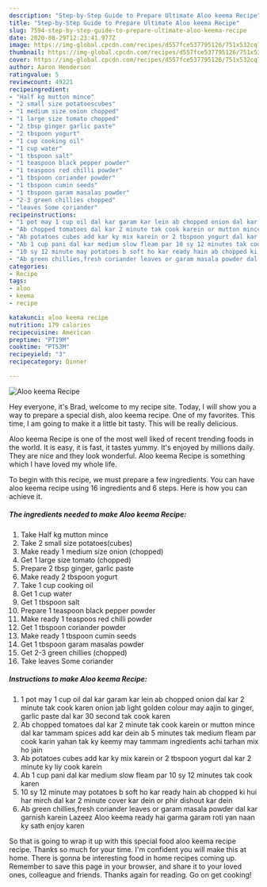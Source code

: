```yaml
---
description: "Step-by-Step Guide to Prepare Ultimate Aloo keema Recipe"
title: "Step-by-Step Guide to Prepare Ultimate Aloo keema Recipe"
slug: 7594-step-by-step-guide-to-prepare-ultimate-aloo-keema-recipe
date: 2020-08-29T12:23:41.977Z
image: https://img-global.cpcdn.com/recipes/d557fce537795126/751x532cq70/aloo-keema-recipe-recipe-main-photo.jpg
thumbnail: https://img-global.cpcdn.com/recipes/d557fce537795126/751x532cq70/aloo-keema-recipe-recipe-main-photo.jpg
cover: https://img-global.cpcdn.com/recipes/d557fce537795126/751x532cq70/aloo-keema-recipe-recipe-main-photo.jpg
author: Aaron Henderson
ratingvalue: 5
reviewcount: 49221
recipeingredient:
- "Half kg mutton mince"
- "2 small size potatoescubes"
- "1 medium size onion chopped"
- "1 large size tomato chopped"
- "2 tbsp ginger garlic paste"
- "2 tbspoon yogurt"
- "1 cup cooking oil"
- "1 cup water"
- "1 tbspoon salt"
- "1 teaspoon black pepper powder"
- "1 teaspoos red chilli powder"
- "1 tbspoon coriander powder"
- "1 tbspoon cumin seeds"
- "1 tbspoon garam masalas powder"
- "2-3 green chillies chopped"
- "leaves Some coriander"
recipeinstructions:
- "1 pot may 1 cup oil dal kar garam kar lein ab chopped onion dal kar 2 minute tak cook karen onion jab light golden colour may aajin to ginger, garlic paste dal kar 30 second tak cook karen"
- "Ab chopped tomatoes dal kar 2 minute tak cook karein or mutton mince dal kar tammam spices add kar dein ab 5 minutes tak medium fleam par cook karin yahan tak ky keemy may tammam ingredients achi tarhan mix ho jain"
- "Ab potatoes cubes add kar ky mix karein or 2 tbspoon yogurt dal kar 2 minute ky liy cook karein"
- "Ab 1 cup pani dal kar medium slow fleam par 10 sy 12 minutes tak cook karen"
- "10 sy 12 minute may potatoes b soft ho kar ready hain ab chopped ki hui har mirch dal kar 2 minute cover kar dein or phir dishout kar dein"
- "Ab green chillies,fresh coriander leaves or garam masala powder dal kar garnish karein Lazeez Aloo keema ready hai garma garam roti yan naan ky sath enjoy karen"
categories:
- Recipe
tags:
- aloo
- keema
- recipe

katakunci: aloo keema recipe 
nutrition: 179 calories
recipecuisine: American
preptime: "PT19M"
cooktime: "PT53M"
recipeyield: "3"
recipecategory: Dinner

---
```



![Aloo keema Recipe](https://img-global.cpcdn.com/recipes/d557fce537795126/751x532cq70/aloo-keema-recipe-recipe-main-photo.jpg)

Hey everyone, it's Brad, welcome to my recipe site. Today, I will show you a way to prepare a special dish, aloo keema recipe. One of my favorites. This time, I am going to make it a little bit tasty. This will be really delicious.



Aloo keema Recipe is one of the most well liked of recent trending foods in the world. It is easy, it is fast, it tastes yummy. It's enjoyed by millions daily. They are nice and they look wonderful. Aloo keema Recipe is something which I have loved my whole life.


To begin with this recipe, we must prepare a few ingredients. You can have aloo keema recipe using 16 ingredients and 6 steps. Here is how you can achieve it.

<!--inarticleads1-->

##### The ingredients needed to make Aloo keema Recipe:

1. Take Half kg mutton mince
1. Take 2 small size potatoes(cubes)
1. Make ready 1 medium size onion (chopped)
1. Get 1 large size tomato (chopped)
1. Prepare 2 tbsp ginger, garlic paste
1. Make ready 2 tbspoon yogurt
1. Take 1 cup cooking oil
1. Get 1 cup water
1. Get 1 tbspoon salt
1. Prepare 1 teaspoon black pepper powder
1. Make ready 1 teaspoos red chilli powder
1. Get 1 tbspoon coriander powder
1. Make ready 1 tbspoon cumin seeds
1. Get 1 tbspoon garam masalas powder
1. Get 2-3 green chillies (chopped)
1. Take leaves Some coriander




<!--inarticleads2-->

##### Instructions to make Aloo keema Recipe:

1. 1 pot may 1 cup oil dal kar garam kar lein ab chopped onion dal kar 2 minute tak cook karen onion jab light golden colour may aajin to ginger, garlic paste dal kar 30 second tak cook karen
1. Ab chopped tomatoes dal kar 2 minute tak cook karein or mutton mince dal kar tammam spices add kar dein ab 5 minutes tak medium fleam par cook karin yahan tak ky keemy may tammam ingredients achi tarhan mix ho jain
1. Ab potatoes cubes add kar ky mix karein or 2 tbspoon yogurt dal kar 2 minute ky liy cook karein
1. Ab 1 cup pani dal kar medium slow fleam par 10 sy 12 minutes tak cook karen
1. 10 sy 12 minute may potatoes b soft ho kar ready hain ab chopped ki hui har mirch dal kar 2 minute cover kar dein or phir dishout kar dein
1. Ab green chillies,fresh coriander leaves or garam masala powder dal kar garnish karein Lazeez Aloo keema ready hai garma garam roti yan naan ky sath enjoy karen




So that is going to wrap it up with this special food aloo keema recipe recipe. Thanks so much for your time. I'm confident you will make this at home. There is gonna be interesting food in home recipes coming up. Remember to save this page in your browser, and share it to your loved ones, colleague and friends. Thanks again for reading. Go on get cooking!
